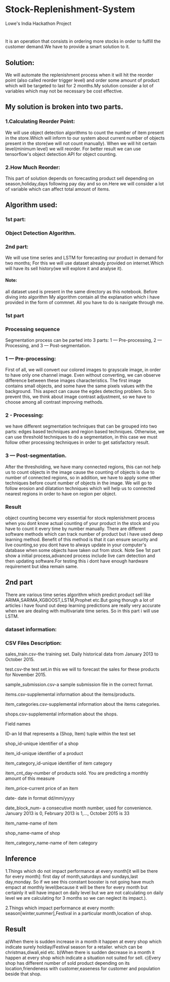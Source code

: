 # Stock-Replenishment-System
Lowe's India Hackathon Project

#                                
It is an operation that consists in ordering more stocks in order to fulfill the customer demand.We have to provide a smart solution to it.

## Solution:

We will automate the replenishment process when it will hit the reorder point (also called reorder trigger level) and order some amount of product which will be targeted to last for 2 months.My solution consider a lot of variables which may not be necessary be cost effective.


## My solution is broken into two parts.

 ### 1.Calculating Reorder Point:

We will use object detection algorithms to count the number of item present in the store.Which will inform to our system about current number of objects present in the store(we will not count manually). When we will hit certain level(minimum level) we will reorder.
For better result we can use tensorflow's object detection API for object counting.

### 2.How Much Reorder:

This part of solution depends on forecasting product sell depending on season,holiday,days following pay day and so on.Here we will consider a lot of variable which can affect total amount of items.
## Algorithm used:
### 1st part:
### Object Detection Algorithm.
### 2nd part:

We will use time series and LSTM for forecasting our product in demand for two months; For this we will use dataset already provided on internet.Which will have its sell history(we will explore it and analyse it).
#### Note:

all dataset used is present in the same directory as this notebook.
Before diving into algorithm
My algorithm contain all the explanation which i have provided in the form of commnet. All you have to do is navigate through me.

### 1st part

### Processing sequence
Segmentation process can be parted into 3 parts:
1 — Pre-processing,
2 — Processing, and
3 — Post-segmentation.


### 1 — Pre-processing:
   First of all, we will convert our colored images to grayscale image, in order
to have only one channel image. Even without converting, we can observe
difference between these images characteristics. The first image         
contains small objects, and some have the same pixels values with the  
background. This aspect can cause the egdes detecting problem. 
So to prevent this, we think about image contrast adjustment, so we have to choose
among all contrast improving methods.


### 2  - Processing:

we have different segmentation techniques that can be grouped into two parts: 
edges based techniques and region based techniques.
Otherwise, we can use threshold techniques to do a segmentation, in this case 
we must follow other processing techniques in order to get satisfactory result.

### 3 — Post-segmentation.

  After the thresholding, we have many connected regions, this can not help us to count 
objects in the image cause the counting of objects is due to number of connected regions, so 
in addition, we have to apply some other techniques before count number of objects in the image.
We will go to follow erosion and dilatation techniques which will help us to connected 
nearest regions in order to have on region per object.


### Result

object counting become very essential for stock replenishment process when you dont know actual counting of your product in the stock and you have to count it every time by number manually. There are different software methods which can track number of product but i have used deep learning method. Benefit of this method is that it can ensure security and live counting,so you dont have to always update in your computer's database when some objects have taken out from stock.
Note
See 1st part show a initial process,advanced process include live cam detection and then updating software.For testing this i dont have enough hardware requirement but idea remain same.



## 2nd part

There are various time series algorithm which predict product sell like ARIMA,SARIMA,XGBOOST,LSTM,Prophet etc.But going thorugh a lot of articles i have found out deep learning predictions are really very accurate when we are dealing with multivariate time series. So in this part i will use LSTM.
###  dataset information:

### CSV Files Description:
sales_train.csv-the training set. Daily historical data from January 2013 to October 2015.

test.csv-the test set.in this we will to forecast the sales for these products for November 2015.

sample_submission.csv-a sample submission file in the correct format.

items.csv-supplemental information about the items/products.

item_categories.csv-supplemental information about the items categories.

shops.csv-supplemental information about the shops.

Field names

ID-an Id that represents a (Shop, Item) tuple within the test set

shop_id-unique identifier of a shop

item_id-unique identifier of a product

item_category_id-unique identifier of item category

item_cnt_day-number of products sold. You are predicting a monthly amount of this measure

item_price-current price of an item

date- date in format dd/mm/yyyy

date_block_num- a consecutive month number, used for convenience. January 2013 is 0, February 2013 is 1,..., October 2015 is 33

item_name-name of item

shop_name-name of shop

item_category_name-name of item category



## Inference

1.Things which do not impact performance at every month[it will be there for every month]: first day of month,saturdays and sundays,last day,monday. So if we see this constant booster is not going have much empact at monthly level(because it will be there for every month but certainly it will have impact on daily level but we are not calculating on daily level we are calculating for 3 months so we can neglect its impact.).

2.Things which impact performance at every month: season[winter,summer],Festival in a particular month,location of shop.

## Result
a)When there is sudden increase in a month it happen at every shop which indicate surely holdiay/Festival season for a retailer. which can be christmas,diwali,eid etc.
b)When there is sudden decrease in a month it happen at every shop which indicate a situation not suited for sell.
c)Every shop has different number of sold product depending on its location,friendeness with customer,easeness for customer and population beside that shop.

